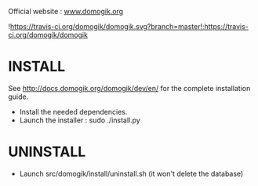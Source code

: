 Official website : www.domogik.org

!https://travis-ci.org/domogik/domogik.svg?branch=master!:https://travis-ci.org/domogik/domogik

INSTALL
=======

See http://docs.domogik.org/domogik/dev/en/ for the complete installation guide.

* Install the needed dependencies.
* Launch the installer : sudo ./install.py

UNINSTALL
=========

* Launch src/domogik/install/uninstall.sh (it won't delete the database)


